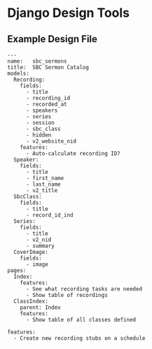 Django Design Tools
===================


Example Design File
-------------------

    ---
    name:   sbc_sermons
    title:  SBC Sermon Catalog
    models:
      Recording:
        fields:
          - title
          - recording_id
          - recorded_at
          - speakers
          - series
          - session
          - sbc_class
          - hidden
          - v2_website_nid
        features:
          - Auto-calculate recording ID?
      Speaker:
        fields:
          - title
          - first_name
          - last_name
          - v2_title
      SbcClass:
        fields:
          - title
          - record_id_ind
      Series:
        fields:
          - title
          - v2_nid
          - summary
      CoverImage:
        fields:
          - image
    pages:
      Index:
        features:
          - See what recording tasks are needed
          - Show table of recordings
      ClassIndex:
        parent: Index
        features:
          - Show table of all classes defined

    features:
      - Create new recording stubs on a schedule

